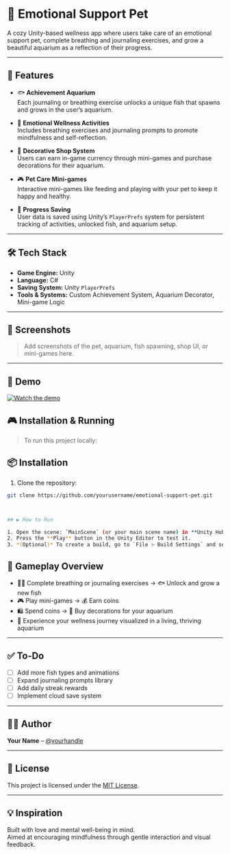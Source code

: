 # 🐾 Emotional Support Pet

A cozy Unity-based wellness app where users take care of an emotional support pet, complete breathing and journaling exercises, and grow a beautiful aquarium as a reflection of their progress.

---

## 🌟 Features

- 🐟 **Achievement Aquarium**  
  Each journaling or breathing exercise unlocks a unique fish that spawns and grows in the user’s aquarium.

- 🧠 **Emotional Wellness Activities**  
  Includes breathing exercises and journaling prompts to promote mindfulness and self-reflection.

- 🛒 **Decorative Shop System**  
  Users can earn in-game currency through mini-games and purchase decorations for their aquarium.

- 🎮 **Pet Care Mini-games**  
  Interactive mini-games like feeding and playing with your pet to keep it happy and healthy.

- 💾 **Progress Saving**  
  User data is saved using Unity’s `PlayerPrefs` system for persistent tracking of activities, unlocked fish, and aquarium setup.

---

## 🛠️ Tech Stack

- **Game Engine:** Unity
- **Language:** C#
- **Saving System:** Unity `PlayerPrefs`
- **Tools & Systems:** Custom Achievement System, Aquarium Decorator, Mini-game Logic

---

## 📸 Screenshots

> Add screenshots of the pet, aquarium, fish spawning, shop UI, or mini-games here.



---
## 🚀 Demo

[![Watch the demo](https://img.youtube.com/vi/JMRB0f6fvBk/0.jpg)](https://youtu.be/JMRB0f6fvBk)

## 🎮 Installation & Running

> To run this project locally:

## 📦 Installation

1. Clone the repository:

```bash
git clone https://github.com/yourusername/emotional-support-pet.git



## ▶️ How to Run

1. Open the scene: `MainScene` (or your main scene name) in **Unity Hub**.
2. Press the **Play** button in the Unity Editor to test it.
3. *(Optional)* To create a build, go to `File > Build Settings` and select your target platform
```

## 🎯 Gameplay Overview

- 🧘‍♀️ Complete breathing or journaling exercises → 🐟 Unlock and grow a new fish
- 🎮 Play mini-games → 💰 Earn coins
- 🛍️ Spend coins → 🎨 Buy decorations for your aquarium
- 🌱 Experience your wellness journey visualized in a living, thriving aquarium

---

## ✅ To-Do

- [ ] Add more fish types and animations  
- [ ] Expand journaling prompts library  
- [ ] Add daily streak rewards  
- [ ] Implement cloud save system  

---

## 🙋‍♀️ Author

**Your Name** – [@yourhandle](https://github.com/yourhandle)

---

## 📄 License

This project is licensed under the [MIT License](LICENSE).

---

## 💡 Inspiration

Built with love and mental well-being in mind.  
Aimed at encouraging mindfulness through gentle interaction and visual feedback.


